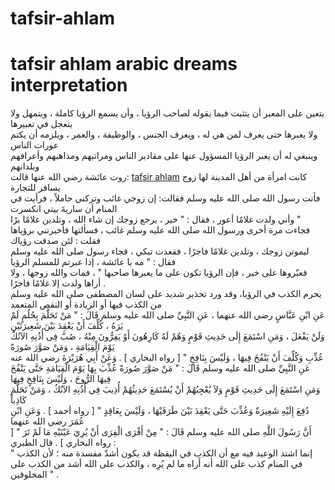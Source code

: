 # tafsir-ahlam
# tafsir ahlam arabic dreams interpretation <br>
يتعين على المعبر أن يتثبت فيما يقوله لصاحب الرؤيا ، وأن يسمع الرؤيا كاملة ، ويتمهل ولا يتعجل في تعبيرها <br>
ولا يعبرها حتى يعرف لمن هي له ، ويعرف الجنس ، والوظيفة ، والعمر ، ويلزمه أن يكتم عورات الناس <br>
وينبغي له أن يعبر الرؤيا المسؤول عنها على مقادير الناس ومراتبهم ومذاهبهم وأعرافهم وبلدانهم <br>
روت عائشة رضي الله عنها قالت: [tafsir ahlam](http://www.kootta.com/dreams/) كانت امرأة من أهل المدينة لها زوج يسافر للتجارة <br>
فأتت رسول الله صلى الله عليه وسلم فقالت: إن زوجي غائب وتركني حاملاً ، فرأيت في المنام أن ساريةَ بيتي انكسرت <br>
وأني ولدت غلامًا أعور ، فقال : " خير ، يرجع زوجك إن شاء الله ، وتلدين غلامًا برًا " <br>
فجاءت مرة أخرى ورسول الله صلى الله عليه وسلم غائب ، فسألتها فأخبرتني برؤياها فقلت : لئن صدقت رؤياك <br>
ليموتن زوجك ، وتلدين غلامًا فاجرًا ، فقعدت تبكي ، فجاء رسول صلى الله عليه وسلم فقال : " مه يا عائشة ، إذا عبرتم للمسلم الرؤيا <br>
فعبّروها على خير ، فإن الرؤيا تكون على ما يعبرها صاحبها " ، فمات والله زوجها ، ولا أراها ولدت إلا غلامًا فاجرًا . <br>
يحرم الكذب في الرؤيا، وقد ورد تحذير شديد على لسان المصطفى صلى الله عليه وسلم من الكذب فيها أو الزيادة أو النقص المتعمد <br>
عَنِ ابْنِ عَبَّاسٍ رضي الله عنهما ، عَنِ النَّبِيِّ صلى الله عليه وسلم قَالَ : " مَنْ تَحَلَّمَ بِحُلُمٍ لَمْ يَرَهُ ، كُلِّفَ أَنْ يَعْقِدَ بَيْنَ شَعِيرَتَيْنِ <br>
وَلَنْ يَفْعَلَ ، وَمَنِ اسْتَمَعَ إِلَى حَدِيثِ قَوْمٍ وَهُمْ لَهُ كَارِهُونَ أَوْ يَفِرُّونَ مِنْهُ ، صُبَّ فِى أُذُنِهِ الآنُكُ يَوْمَ الْقِيَامَةِ ، وَمَنْ صَوَّرَ صُورَةً <br>
عُذِّبِ وَكُلِّفَ أَنْ يَنْفُخَ فِيهَا ، وَلَيْسَ بِنَافِخٍ " [ رواه البخاري ] . وَعَنْ أَبِي هُرَيْرَةَ رضي الله عنه <br>
عَنِ النَّبِيِّ صلى الله عليه وسلم قَالَ : " مَنْ صَوَّرَ صُورَةً عُذِّبَ بِهَا يَوْمَ الْقِيَامَةِ حَتَّى يَنْفُخَ فِيهَا الرُّوحَ ، وَلَيْسَ بِنَافِخٍ فِيهَا <br>
وَمَنِ اسْتَمَعَ إِلَى حَدِيثِ قَوْمٍ وَلاَ يُعْجِبُهُمْ أَنْ يُسْتَمَعَ حَدِيثُهُمْ أُذِيبَ فِي أُذُنِهِ الآنُكُ ، وَمَنْ تَحَلَّمَ كَاذِباً <br>
دُفِعَ إِلَيْهِ شَعِيرَةٌ وَعُذِّبَ حَتَّى يَعْقِدَ بَيْنَ طَرَفَيْهَا ، وَلَيْسَ بِعَاقِدٍ " [ رواه أحمد ] . وَعَنِ ابْنِ عُمَرَ رضي الله عنهما <br>
أَنَّ رَسُولَ اللَّهِ صلى الله عليه وسلم قَالَ : " مِنْ أَفْرَى الْفِرَى أَنْ يُرِيَ عَيْنَيْهِ مَا لَمْ تَرَ " [ رواه البخاري ] . قال الطبري :<br>
" إنما اشتد الوعيد فيه مع أن الكذب في اليقظة قد يكون أشدّ مفسدة منه ؛ لأن الكذب في المنام كذب على الله أنه أَراه ما لم يُرِه ، والكذب على الله أشد من الكذب على المخلوقين " .
